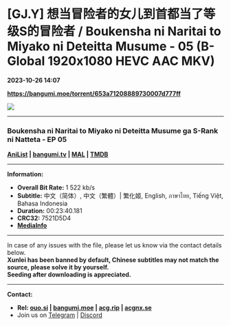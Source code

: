 # [GJ.Y] 想当冒险者的女儿到首都当了等级S的冒险者 / Boukensha ni Naritai to Miyako ni Deteitta Musume - 05 (B-Global 1920x1080 HEVC AAC MKV)

**2023-10-26 14:07**

**https://bangumi.moe/torrent/653a71208889730007d777ff**

![](https://rr1---bg.raws.dev/bfs/intl/management/c02b1258dfd871101ed095e8419d1965f36af092.png@960w_540h_100Q_1c.jpg)

* * *

### **__Boukensha ni Naritai to Miyako ni Deteitta Musume ga S-Rank ni Natteta__** - EP 05

**[AniList](https://anilist.co/anime/156184) | [bangumi.tv](https://bgm.tv/subject/406736) | [MAL](https://myanimelist.net/anime/53494) | [TMDB](https://www.themoviedb.org/tv/229609-s)**

* * *

**Information:**

*   **Overall Bit Rate:** 1 522 kb/s
*   **Subtitle:** 中文（简体）, 中文（繁體）| 繁化姬, English, ภาษาไทย, Tiếng Việt, Bahasa Indonesia
*   **Duration:** 00:23:40.181
*   **CRC32:** 7521D5D4
*   **[MediaInfo](https://rr1---nfo.raws.dev/%5BGJ.Y%5D%20%E6%83%B3%E5%BD%93%E5%86%92%E9%99%A9%E8%80%85%E7%9A%84%E5%A5%B3%E5%84%BF%E5%88%B0%E9%A6%96%E9%83%BD%E5%BD%93%E4%BA%86%E7%AD%89%E7%BA%A7S%E7%9A%84%E5%86%92%E9%99%A9%E8%80%85%20-%2005%20%28B-Global%201920x1080%20HEVC%20AAC%20MKV%29%20%5B7521D5D4%5D.mkv.nfo)**

* * *

In case of any issues with the file, please let us know via the contact details below.  
**Xunlei has been banned by default, Chinese subtitles may not match the source, please solve it by yourself.**  
**Seeding after downloading is appreciated.**

* * *

**Contact:**

*   **Rel: [ouo.si](https://ouo.si/user/BraveSail) | [bangumi.moe](https://bangumi.moe/search/63e4b7585fa12c0007949b88) | [acg.rip](https://acg.rip/user/5570) | [acgnx.se](https://share.acgnx.se/user-529-1.html)**
*   Join us on [Telegram](https://kirara-fantasia.moe/telegram) | [Discord](https://kirara-fantasia.moe/discord)